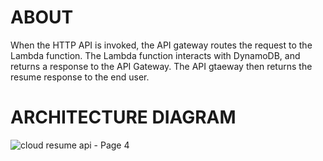 # ABOUT
When the HTTP API is invoked, the API gateway routes the request to the Lambda function.
The Lambda function interacts with DynamoDB, and returns a response to the API Gateway. 
The API gtaeway then returns the resume response to the end user.
# ARCHITECTURE DIAGRAM
![cloud resume api - Page 4](https://github.com/Light1596/cloud-api-resume/assets/127042301/93d978cb-0bc0-4958-8ffb-1ea5632379ec)
